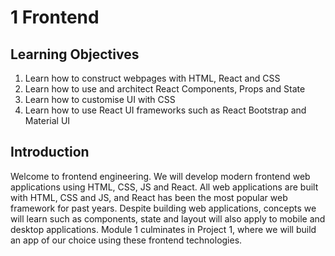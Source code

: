 # 1 Frontend

## Learning Objectives

1. Learn how to construct webpages with HTML, React and CSS
2. Learn how to use and architect React Components, Props and State
3. Learn how to customise UI with CSS
4. Learn how to use React UI frameworks such as React Bootstrap and Material UI

## Introduction

Welcome to frontend engineering. We will develop modern frontend web applications using HTML, CSS, JS and React. All web applications are built with HTML, CSS and JS, and React has been the most popular web framework for past years. Despite building web applications, concepts we will learn such as components, state and layout will also apply to mobile and desktop applications. Module 1 culminates in Project 1, where we will build an app of our choice using these frontend technologies.
